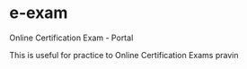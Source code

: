 e-exam
======

Online Certification Exam - Portal

This is useful for practice  to Online Certification Exams
pravin